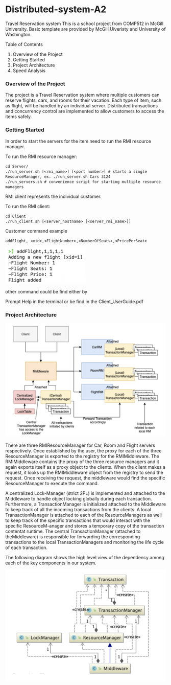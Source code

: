# Distributed-system-A2
Travel Reservation system
This is a school project from COMP512 in McGill University. Basic template are provided by McGill Uiveristy and University of Washington.

Table of Contents

1. Overview of the Project
2. Getting Started
3. Project Architecture 
4. Speed Analysis



### Overview of the Project

The project is a Travel Reservation system where multiple customers can reserve flights, cars, and rooms for their vacation. Each type of item, such as flight, will be handled by an individual server. Distributed transactions and concurrency control are implemented to allow customers to access the items safely. 



### Getting Started

In order to start the servers for the item need to run the RMI resource manager. 

To run the RMI resource manager:

```
cd Server/
./run_server.sh [<rmi_name>] [<port number>] # starts a single ResourceManager, ex. ./run_server.sh Cars 3124 
./run_servers.sh # convenience script for starting multiple resource managers
```



RMI client represents the individual customer.

To run the RMI client:

```
cd Client
./run_client.sh [<server_hostname> [<server_rmi_name>]]
```

Customer command example

````
addFlight, <xid>,<FlightNumber>,<NumberOfSeats>,<PricePerSeat>
````

<img src="images/command.png" width = "250x">


other command could be find either by 

Prompt Help in the terminal or be find in the Client_UserGuide.pdf



### Project Architecture 

<img src="images/Architecture.png"  width = "800x">

There are three RMIResourceManager for Car, Room and Flight servers respectively. Once established by the user, the proxy for each of the three ResourceManager is exported to the registry for the RMIMiddleware. The RMIMiddleware contains the proxy of the three resource managers and it again exports itself as a proxy object to the clients. When the client makes a request, it looks up the RMIMiddleware object from the registry to send the request. Once receiving the request, the middleware would find the specific ResourceManager to execute the command.



A centralized Lock-Manager (strict 2PL) is implemented and attached to the Middleware to handle object locking globally during each transaction.  Furthermore, a TransactionManager is initialized attached to the Middleware to keep track of all the incoming transactions from the clients.  A local TransactionManager is attached to each of the ResourceManagers as well to keep track of the specific transactions that would interact with the specific ResourceM-anager and stores a temporary copy of the transaction contentat runtime. The central TransactionManager (attached to theMiddleware)  is  responsible  for  forwarding  the  corresponding transactions to the local TransactionManagers and monitoring the life cycle of each transaction.  

The following diagram shows  the high  level view  of the  dependency  among each of the key components in our system.

<img src="images/Architecture2.png"  width = "800x">

